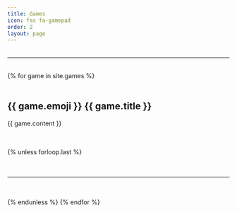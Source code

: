 ```yaml
---
title: Games
icon: fas fa-gamepad
order: 2
layout: page
---
```


<hr style="margin: 2rem 0;">

{% for game in site.games %}
<div style="margin: 3rem 0;">
  <h2>{{ game.emoji }} {{ game.title }}</h2>
  {{ game.content }}
</div>
{% unless forloop.last %}
<hr style="margin: 3rem 0;">
{% endunless %}
{% endfor %}


